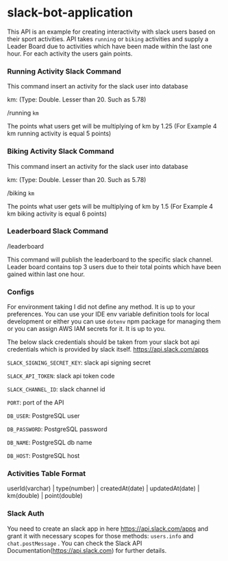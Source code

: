 # slack-bot-application

 This API is an example for creating interactivity with slack users based on their sport activities. API takes `running` or `biking` activities and supply a Leader Board due to activities which have been made within the last one hour. For each activity the users gain points. 

### Running Activity Slack Command

This command insert an activity for the slack user into database 

km: (Type: Double. Lesser than 20. Such as 5.78)

/running `km`



The points what users get will be multiplying of km by 1.25 (For Example 4 km running activity is equal 5 points)

### Biking Activity Slack Command

This command insert an activity for the slack user into database 

km: (Type: Double. Lesser than 20. Such as 5.78)

/biking `km`

The points what user gets will be multiplying of km by 1.5 (For Example 4 km biking activity is equal 6 points)

### Leaderboard Slack Command

/leaderboard

This command will publish the leaderboard to the specific slack channel. Leader board contains top 3 users due to their total points which have been gained within last one hour.

### Configs

For environment taking I did not define any method. It is up to your preferences. You can use your IDE env variable definition tools for local development or either you can use `dotenv` npm package for managing them or you can assign AWS IAM secrets for it. It is up to you.

The below slack credentials should be taken from your slack bot api credentials which is provided by slack itself.
https://api.slack.com/apps

`SLACK_SIGNING_SECRET_KEY`: slack api signing secret

`SLACK_API_TOKEN`: slack api token code

`SLACK_CHANNEL_ID`: slack channel id

`PORT`: port of the API

`DB_USER`: PostgreSQL user

`DB_PASSWORD`: PostgreSQL password

`DB_NAME`: PostgreSQL db name

`DB_HOST`: PostgreSQL host

### Activities Table Format

userId(varchar) | type(number) | createdAt(date) | updatedAt(date) | km(double) | point(double)

### Slack Auth

You need to create an slack app in here https://api.slack.com/apps and grant it with necessary scopes for those methods: `users.info` and `chat.postMessage` . You can check the Slack API Documentation(https://api.slack.com) for further details.

